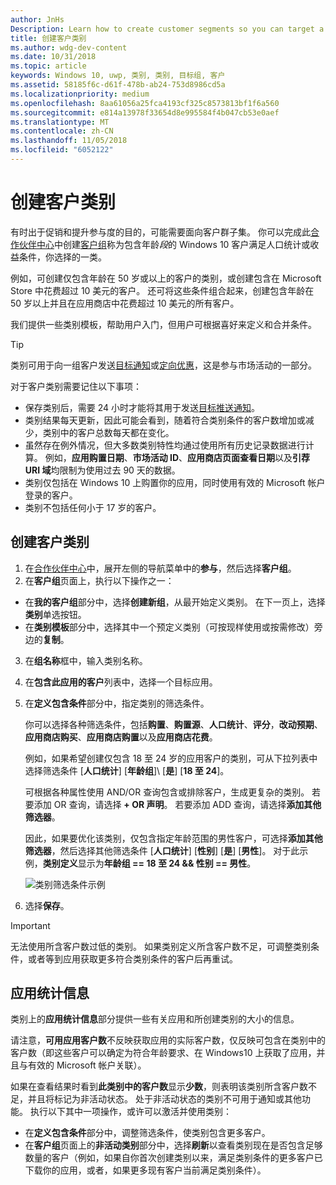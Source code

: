 ```yaml
---
author: JnHs
Description: Learn how to create customer segments so you can target a subset of your customer base for promotional or engagement purposes.
title: 创建客户类别
ms.author: wdg-dev-content
ms.date: 10/31/2018
ms.topic: article
keywords: Windows 10, uwp, 类别, 类别, 目标组, 客户
ms.assetid: 58185f6c-d61f-478b-ab24-753d8986cd5a
ms.localizationpriority: medium
ms.openlocfilehash: 8aa61056a25fca4193cf325c8573813bf1f6a560
ms.sourcegitcommit: e814a13978f33654d8e995584f4b047cb53e0aef
ms.translationtype: MT
ms.contentlocale: zh-CN
ms.lasthandoff: 11/05/2018
ms.locfileid: "6052122"
---
```

# <a name="create-customer-segments"></a>创建客户类别

有时出于促销和提升参与度的目的，可能需要面向客户群子集。 你可以完成此[合作伙伴中心](https://partner.microsoft.com/dashboard)中创建[客户组](create-customer-groups.md)称为包含年龄*段*的 Windows 10 客户满足人口统计或收益条件，你选择的一类。

例如，可创建仅包含年龄在 50 岁或以上的客户的类别，或创建包含在 Microsoft Store 中花费超过 10 美元的客户。 还可将这些条件组合起来，创建包含年龄在 50 岁以上并且在应用商店中花费超过 10 美元的所有客户。 

我们提供一些类别模板，帮助用户入门，但用户可根据喜好来定义和合并条件。

> [!TIP]
> 类别可用于向一组客户发送[目标通知](send-push-notifications-to-your-apps-customers.md)或[定向优惠](use-targeted-offers-to-maximize-engagement-and-conversions.md)，这是参与市场活动的一部分。

对于客户类别需要记住以下事项：
- 保存类别后，需要 24 小时才能将其用于发送[目标推送通知](send-push-notifications-to-your-apps-customers.md)。
- 类别结果每天更新，因此可能会看到，随着符合类别条件的客户数增加或减少，类别中的客户总数每天都在变化。
- 虽然存在例外情况，但大多数类别特性均通过使用所有历史记录数据进行计算。 例如，**应用购置日期**、**市场活动 ID**、**应用商店页面查看日期**以及**引荐 URI 域**均限制为使用过去 90 天的数据。
- 类别仅包括在 Windows 10 上购置你的应用，同时使用有效的 Microsoft 帐户登录的客户。 
- 类别不包括任何小于 17 岁的客户。

## <a name="to-create-a-customer-segment"></a>创建客户类别

1.  在[合作伙伴中心](https://partner.microsoft.com/dashboard)中，展开左侧的导航菜单中的**参与**，然后选择**客户组**。
2.  在**客户组**页面上，执行以下操作之一：
 - 在**我的客户组**部分中，选择**创建新组**，从最开始定义类别。 在下一页上，选择**类别**单选按钮。
 - 在**类别模板**部分中，选择其中一个预定义类别（可按现样使用或按需修改）旁边的**复制**。
3.  在**组名称**框中，输入类别名称。
4.  在**包含此应用的客户**列表中，选择一个目标应用。
5.  在**定义包含条件**部分中，指定类别的筛选条件。

    你可以选择各种筛选条件，包括**购置**、**购置源**、**人口统计**、**评分**，**改动预期**、**应用商店购买**、**应用商店购置**以及**应用商店花费**。

    例如，如果希望创建仅包含 18 至 24 岁的应用客户的类别，可从下拉列表中选择筛选条件 \[**人口统计**\] \[**年龄组**\]\ [**是**\] \[**18 至 24**\]。

    可根据各种属性使用 AND/OR 查询包含或排除客户，生成更复杂的类别。 若要添加 OR 查询，请选择 **+ OR 声明**。 若要添加 ADD 查询，请选择**添加其他筛选器**。

    因此，如果要优化该类别，仅包含指定年龄范围的男性客户，可选择**添加其他筛选器**，然后选择其他筛选条件 \[**人口统计**\] \[**性别**\] \[**是**\] \[**男性**\]。 对于此示例，**类别定义**显示为**年龄组 == 18 至 24 &amp;&amp; 性别 == 男性**。

    ![类别筛选条件示例](images/create-segment-inclusions.png)
6. 选择**保存**。

> [!IMPORTANT]
> 无法使用所含客户数过低的类别。 如果类别定义所含客户数不足，可调整类别条件，或者等到应用获取更多符合类别条件的客户后再重试。


## <a name="app-statistics"></a>应用统计信息

类别上的**应用统计信息**部分提供一些有关应用和所创建类别的大小的信息。

请注意，**可用应用客户数**不反映获取应用的实际客户数，仅反映可包含在类别中的客户数（即这些客户可以确定为符合年龄要求、在 Windows10 上获取了应用，并且与有效的 Microsoft 帐户关联）。

如果在查看结果时看到**此类别中的客户数**显示**少数**，则表明该类别所含客户数不足，并且将标记为非活动状态。 处于非活动状态的类别不可用于通知或其他功能。 执行以下其中一项操作，或许可以激活并使用类别：

- 在**定义包含条件**部分中，调整筛选条件，使类别包含更多客户。
- 在**客户组**页面上的**非活动类别**部分中，选择**刷新**以查看类别现在是否包含足够数量的客户（例如，如果自你首次创建类别以来，满足类别条件的更多客户已下载你的应用，或者，如果更多现有客户当前满足类别条件）。
